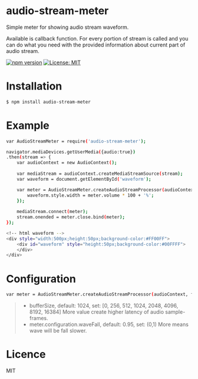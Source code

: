# audio-stream-meter
Simple meter for showing audio stream waveform.

Available is callback function. For every portion of stream is called and you can do what you need with the provided information about current part of audio stream.

[![npm version](https://badge.fury.io/js/audio-stream-meter.svg)](https://badge.fury.io/js/audio-stream-meter) [![License: MIT](https://img.shields.io/badge/License-MIT-blue.svg)](https://opensource.org/licenses/MIT)

# Installation
```sh
$ npm install audio-stream-meter
```

# Example
```sh
var AudioStreamMeter = require('audio-stream-meter');

navigator.mediaDevices.getUserMedia({audio:true})
.then(stream => {
	var audioContext = new AudioContext();
				
    var mediaStream = audioContext.createMediaStreamSource(stream);
    var waveform = document.getElementById('waveform');

    var meter = AudioStreamMeter.createAudioStreamProcessor(audioContext, function() {
        waveform.style.width = meter.volume * 100 + '%';
    });
      
    mediaStream.connect(meter);
    stream.onended = meter.close.bind(meter);
});

<!-- html waveform -->
<div style="width:500px;height:50px;background-color:#FF00FF">
	<div id="waveform" style="height:50px;background-color:#00FFFF">
	</div>
</div>
```
# Configuration
```sh
var meter = AudioStreamMeter.createAudioStreamProcessor(audioContext, function(){}, bufferSize);
```
> - bufferSize, default: 1024, set: [0, 256, 512, 1024, 2048, 4096, 8192, 16384] 
More value create higher latency of audio sample-frames.
> - meter.configuration.waveFall, default: 0.95, set: (0,1)
More means wave will be fall slower.


# Licence
MIT